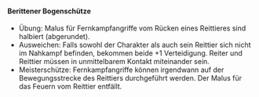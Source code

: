 #### Berittener Bogenschütze

* Übung: Malus für Fernkampfangriffe vom Rücken eines Reittieres sind halbiert (abgerundet).
* Ausweichen: Falls sowohl der Charakter als auch sein Reittier sich nicht im Nahkampf befinden, bekommen beide
+1 Verteidigung. Reiter und Reittier müssen in unmittelbarem Kontakt miteinander sein.
* Meisterschütze: Fernkampfangriffe können irgendwann auf der Bewegungsstrecke des Reittiers durchgeführt werden. 
Der Malus für das Feuern vom Reittier entfällt.
